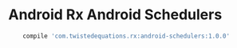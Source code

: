 # Android Rx Android Schedulers

```groovy
    compile 'com.twistedequations.rx:android-schedulers:1.0.0'
```
